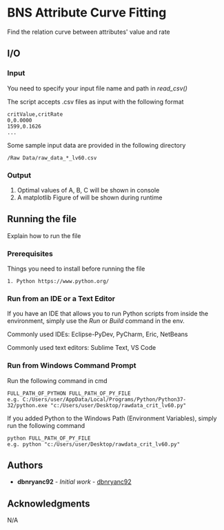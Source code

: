 # BNS Attribute Curve Fitting

Find the relation curve between attributes' value and rate

## I/O

### Input

You need to specify your input file name and path in *read_csv()*

The script accepts .csv files as input with the following format

```
critValue,critRate
0,0.0000
1599,0.1626
...
```

Some sample input data are provided in the following directory

```
/Raw Data/raw_data_*_lv60.csv
```

### Output

1. Optimal values of A, B, C will be shown in console
2. A matplotlib Figure of will be shown during runtime

## Running the file

Explain how to run the file

### Prerequisites

Things you need to install before running the file

```
1. Python https://www.python.org/
```

### Run from an IDE or a Text Editor

If you have an IDE that allows you to run Python scripts from inside the environment, simply use the *Run* or *Build* command in the env.

Commonly used IDEs: Eclipse-PyDev, PyCharm, Eric, NetBeans

Commonly used text editors: Sublime Text, VS Code

### Run from Windows Command Prompt

Run the following command in cmd

```
FULL_PATH_OF_PYTHON FULL_PATH_OF_PY_FILE
e.g. C:/Users/user/AppData/Local/Programs/Python/Python37-32/python.exe "c:/Users/user/Desktop/rawdata_crit_lv60.py"
```

If you added Python to the Windows Path (Environment Variables), simply run the following command

```
python FULL_PATH_OF_PY_FILE
e.g. python "c:/Users/user/Desktop/rawdata_crit_lv60.py"
```

## Authors

* **dbnryanc92** - *Initial work* - [dbnryanc92](https://github.com/dbnryanc92)

## Acknowledgments

N/A